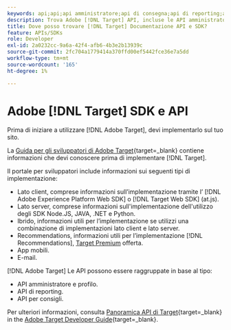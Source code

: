 ```yaml
---
keywords: api;api;api amministratore;api di consegna;api di reporting;api profilo
description: Trova Adobe [!DNL Target] API, incluse le API amministratore, consegna, reporting e profilo.
title: Dove posso trovare [!DNL Target] Documentazione API e SDK?
feature: APIs/SDKs
role: Developer
exl-id: 2a0232cc-9a6a-42f4-afb6-4b3e2b13939c
source-git-commit: 2fc704a1779414a370ffd00ef5442fce36e7a5dd
workflow-type: tm+mt
source-wordcount: '165'
ht-degree: 1%

---
```


# Adobe [!DNL Target] SDK e API

Prima di iniziare a utilizzare [!DNL Adobe Target], devi implementarlo sul tuo sito.

La [Guida per gli sviluppatori di Adobe Target](https://experienceleague.adobe.com/docs/target-dev/developer/overview.html){target=_blank} contiene informazioni che devi conoscere prima di implementare [!DNL Target].

Il portale per sviluppatori include informazioni sui seguenti tipi di implementazione:

* Lato client, comprese informazioni sull’implementazione tramite l’ [!DNL Adobe Experience Platform Web SDK] o [!DNL Target Web SDK] (at.js).
* Lato server, comprese informazioni sull&#39;implementazione dell&#39;utilizzo degli SDK Node.JS, JAVA, .NET e Python.
* Ibrido, informazioni utili per l’implementazione se utilizzi una combinazione di implementazioni lato client e lato server.
* Recommendations, informazioni utili per l’implementazione [!DNL Recommendations], [Target Premium](/help/main/c-intro/intro.md#premium) offerta.
* App mobili.
* E-mail.

[!DNL Adobe Target] Le API possono essere raggruppate in base al tipo:

* API amministratore e profilo.
* API di reporting.
* API per consigli.

Per ulteriori informazioni, consulta [Panoramica API di Target](https://experienceleague.adobe.com/docs/target-dev/developer/implementation/before-implement/considerations-before-you-implement-target.html){target=_blank} in the [Adobe Target Developer Guide](https://experienceleague.adobe.com/docs/target-dev/developer/overview.html?lang=en){target=_blank}.
